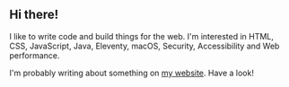 ## Hi there!

I like to write code and build things for the web. I'm interested in HTML, CSS, JavaScript, Java, Eleventy, macOS, Security, Accessibility and Web performance.

I'm probably writing about something on [my website](https://tannerdolby.com). Have a look!